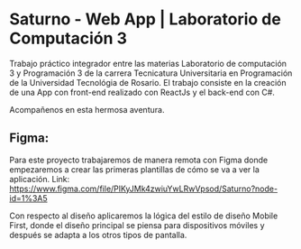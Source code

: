 # Saturno - Web App | Laboratorio de Computación 3

Trabajo práctico integrador entre las materias Laboratorio de computación 3 y Programación 3 de la carrera Tecnicatura Universitaria en Programación de la Universidad Tecnológia de Rosario. El trabajo consiste en la creación de una App con front-end realizado con ReactJs y el back-end con C#.

Acompañenos en esta hermosa aventura.

## Figma:
Para este proyecto trabajaremos de manera remota con Figma donde empezaremos a crear las primeras plantillas de cómo se va a ver la aplicación.
Link: https://www.figma.com/file/PlKyJMk4zwiuYwLRwVpsod/Saturno?node-id=1%3A5

Con respecto al diseño aplicaremos la lógica del estilo de diseño Mobile First, donde el diseño principal se piensa para dispositivos móviles y después se adapta a los otros tipos de pantalla.
